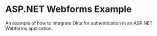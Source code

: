 # ASP.NET Webforms Example
An example of how to integrate Okta for authentication in an ASP.NET Webforms application.
